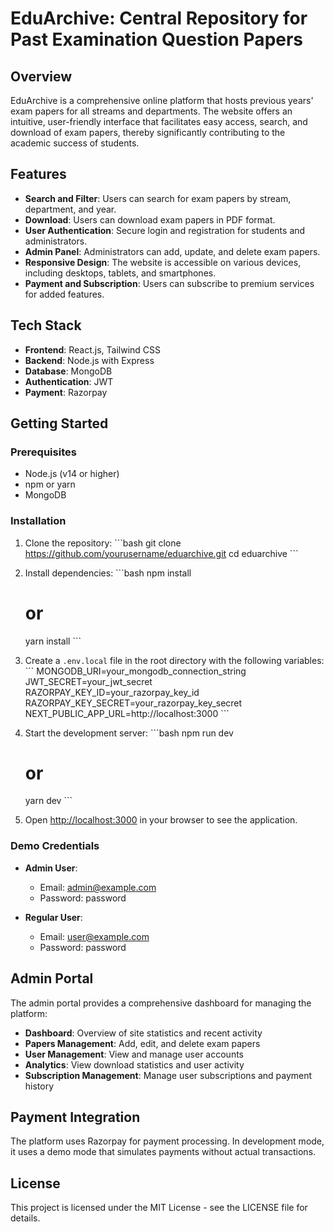 # EduArchive: Central Repository for Past Examination Question Papers

## Overview

EduArchive is a comprehensive online platform that hosts previous years' exam papers for all streams and departments. The website offers an intuitive, user-friendly interface that facilitates easy access, search, and download of exam papers, thereby significantly contributing to the academic success of students.

## Features

- **Search and Filter**: Users can search for exam papers by stream, department, and year.
- **Download**: Users can download exam papers in PDF format.
- **User Authentication**: Secure login and registration for students and administrators.
- **Admin Panel**: Administrators can add, update, and delete exam papers.
- **Responsive Design**: The website is accessible on various devices, including desktops, tablets, and smartphones.
- **Payment and Subscription**: Users can subscribe to premium services for added features.

## Tech Stack

- **Frontend**: React.js, Tailwind CSS
- **Backend**: Node.js with Express
- **Database**: MongoDB
- **Authentication**: JWT
- **Payment**: Razorpay

## Getting Started

### Prerequisites

- Node.js (v14 or higher)
- npm or yarn
- MongoDB

### Installation

1. Clone the repository:
   \`\`\`bash
   git clone https://github.com/yourusername/eduarchive.git
   cd eduarchive
   \`\`\`

2. Install dependencies:
   \`\`\`bash
   npm install
   # or
   yarn install
   \`\`\`

3. Create a `.env.local` file in the root directory with the following variables:
   \`\`\`
   MONGODB_URI=your_mongodb_connection_string
   JWT_SECRET=your_jwt_secret
   RAZORPAY_KEY_ID=your_razorpay_key_id
   RAZORPAY_KEY_SECRET=your_razorpay_key_secret
   NEXT_PUBLIC_APP_URL=http://localhost:3000
   \`\`\`

4. Start the development server:
   \`\`\`bash
   npm run dev
   # or
   yarn dev
   \`\`\`

5. Open [http://localhost:3000](http://localhost:3000) in your browser to see the application.

### Demo Credentials

- **Admin User**:
  - Email: admin@example.com
  - Password: password

- **Regular User**:
  - Email: user@example.com
  - Password: password

## Admin Portal

The admin portal provides a comprehensive dashboard for managing the platform:

- **Dashboard**: Overview of site statistics and recent activity
- **Papers Management**: Add, edit, and delete exam papers
- **User Management**: View and manage user accounts
- **Analytics**: View download statistics and user activity
- **Subscription Management**: Manage user subscriptions and payment history

## Payment Integration

The platform uses Razorpay for payment processing. In development mode, it uses a demo mode that simulates payments without actual transactions.

## License

This project is licensed under the MIT License - see the LICENSE file for details.
